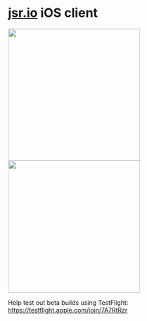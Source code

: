 # [jsr.io](https://jsr.io) iOS client

<img src=https://github.com/littledivy/jsrforios/assets/34997667/88c3281d-5f87-488b-9285-bb1c945924a8 width=300/>

<img src=https://github.com/littledivy/jsrforios/assets/34997667/a7948fc5-a9e6-4555-b77d-27c2529e250d width=300/>

Help test out beta builds using TestFlight: https://testflight.apple.com/join/7A7RtRzr
